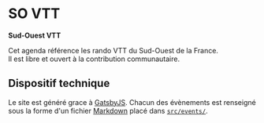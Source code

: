 # SO VTT

**Sud-Ouest VTT**

Cet agenda référence les rando VTT du Sud-Ouest de la France.  
Il est libre et ouvert à la contribution communautaire.

## Dispositif technique

Le site est généré grace à [GatsbyJS](https://www.gatsbyjs.org/). Chacun des
évènements est renseigné sous la forme d'un fichier
[Markdown](https://fr.wikipedia.org/wiki/Markdown) placé dans
[`src/events/`](src/events).
